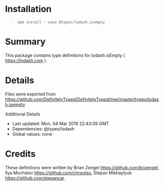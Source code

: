 # Installation
> `npm install --save @types/lodash.isempty`

# Summary
This package contains type definitions for lodash.isEmpty ( https://lodash.com ).

# Details
Files were exported from https://github.com/DefinitelyTyped/DefinitelyTyped/tree/master/types/lodash.isempty

Additional Details
 * Last updated: Mon, 04 Mar 2019 22:43:09 GMT
 * Dependencies: @types/lodash
 * Global values: none

# Credits
These definitions were written by Brian Zengel <https://github.com/bczengel>, Ilya Mochalov <https://github.com/chrootsu>, Stepan Mikhaylyuk <https://github.com/stepancar>.
